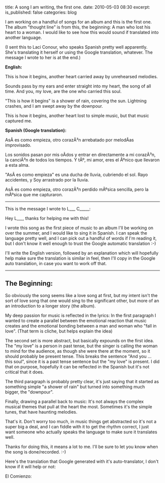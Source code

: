 title: A song I am writing, the first one.
date: 2010-05-03 08:30
excerpt: 
is_published: false
categories: blog

I am working on a handful of songs for an album and this is the first one. The album "thought line" is from this, the beginning: A man who lost his heart to a woman. I would like to see how this would sound if translated into another language.

(I sent this to Laci Conour, who speaks Spanish pretty well apparently. She's translating it herself or using the Google translation, whatever. The message I wrote to her is at the end.)

**English:**

This is how it begins,
another heart carried away
by unrehearsed melodies.

Sounds pass by my ears and enter
straight into my heart,
the song of all time.
And you, my love, are the one
who carried this soul.

"This is how it begins" is a
shower of rain, covering the sun.
Lightning crashes, and
I am swept away by the downpour.

This is how it begins, another heart lost to
simple music, but that music
captured me.

**Spanish (Google translation):**

AsÃ­ es como empieza,
otro corazÃ³n arrebatado
por melodÃ­as improvisado.

Los sonidos pasan por mis oÃ­dos y entrar en
directamente a mi corazÃ³n,
la canciÃ³n de todos los tiempos.
Y tÃº, mi amor, eres el Ãºnico
que llevaron a esta alma.

"AsÃ­ es como empieza" es una
ducha de lluvia, cubriendo el sol.
Rayo accidentes, y
Soy arrastrado por la lluvia.

AsÃ­ es como empieza, otro corazÃ³n perdido
mÃºsica sencilla, pero la mÃºsica que
me capturaron.

-----

This is the message I wrote to L___ C_____:

Hey L___, thanks for helping me with this!

I wrote this song as the first piece of music to an album I'll be working on over the summer, and I would like to sing it in Spanish. I can speak the language pretty well, and I can pick out a handful of words if I'm reading it, but I don't know it well enough to trust the Google automatic translation :-)

I'll write the English version, followed by an explanation which will hopefully help make sure the translation is similar in feel, then I'll copy in the Google auto translation, in case you want to work off that.

-----
The Beginning:
<english version>
-----

So obviously the song seems like a love song at first, but my intent isn't the sort of love song that one would sing to the significant other, but more of an an introduction to a longer story (the album).

My deep passion for music is reflected in the lyrics: In the first paragraph I wanted to create a parallel between the emotional reaction that music creates and the emotional bonding between a man and woman who "fall in love". (That term is cliche, but helps explain the idea)

The second set is more abstract, but basically expounds on the first idea. The "my love" is a person in past tense, but the singer is calling the woman to mind for the audience, as though she were there at the moment, so it should probably be present tense. This breaks the sentence "And you ... this soul", since it is a past tense sentence but the "my love" is present. I did that on purpose, hopefully it can be reflected in the Spanish but it's not critical that it does.

The third paragraph is probably pretty clear, it's just saying that it started as something simple "a shower of rain" but turned into something much bigger, the "downpour".

Finally, drawing a parallel back to music: It's not always the complex musical themes that pull at the heart the most. Sometimes it's the simple tunes, that have haunting melodies.

That's it. Don't worry too much, in music things get abstracted so it's not a super big a deal, and I can fiddle with it to get the rhythm correct, I just want someone who actually speaks the language to make sure it translates well.

Thanks for doing this, it means a lot to me. I'll be sure to let you know when the song is done/recorded. :-)

Here's the translation that Google generated with it's auto-translator, I don't know if it will help or not:

El Comienzo:

<spanish version>